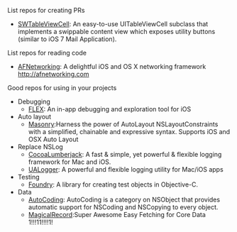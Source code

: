 
List repos for creating PRs
* [SWTableViewCell](https://github.com/CEWendel/SWTableViewCell): An easy-to-use UITableViewCell subclass that implements a swippable content view which exposes utility buttons (similar to iOS 7 Mail Application).

List repos for reading code
* [AFNetworking](https://github.com/AFNetworking/AFNetworking): A delightful iOS and OS X networking framework http://afnetworking.com

Good repos for using in your projects
* Debugging
	* [FLEX](https://github.com/Flipboard/FLEX): An in-app debugging and exploration tool for iOS 
* Auto layout
	* [Masonry](https://github.com/Masonry/Masonry):Harness the power of AutoLayout NSLayoutConstraints with a simplified, chainable and expressive syntax. Supports iOS and OSX Auto Layout 
* Replace NSLog
	* [CocoaLumberjack](https://github.com/CocoaLumberjack/CocoaLumberjack): A fast & simple, yet powerful & flexible logging framework for Mac and iOS.
	* [UALogger](https://github.com/UrbanApps/UALogger): A powerful and flexible logging utility for Mac/iOS apps  
* Testing
	* [Foundry](https://github.com/smyrgl/Foundry): A library for creating test objects in Objective-C. 
* Data
	* [AutoCoding](https://github.com/nicklockwood/AutoCoding): AutoCoding is a category on NSObject that provides automatic support for NSCoding and NSCopying to every object. 
	* [MagicalRecord]():Super Awesome Easy Fetching for Core Data 1!!!11!!!!1! 
	

